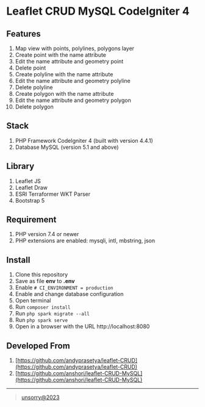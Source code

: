 # Leaflet CRUD MySQL CodeIgniter 4

## Features
1. Map view with points, polylines, polygons layer
2. Create point with the name attribute
3. Edit the name attribute and geometry point 
4. Delete point
5. Create polyline with the name attribute
6. Edit the name attribute and geometry polyline 
7. Delete polyline
8. Create polygon with the name attribute
9. Edit the name attribute and geometry polygon 
10. Delete polygon

## Stack
1. PHP Framework CodeIgniter 4 (built with version 4.4.1)
2. Database MySQL (version 5.1 and above)

## Library
1. Leaflet JS
2. Leaflet Draw
3. ESRI Terraformer WKT Parser
4. Bootstrap 5

## Requirement
1. PHP version 7.4 or newer
2. PHP extensions are enabled: mysqli, intl, mbstring, json

## Install
1. Clone this repository
2. Save as file **env** to **.env**
3. Enable ```# CI_ENVIRONMENT = production```
4. Enable and change database configuration
5. Open terminal
6. Run ```composer install```
7. Run ```php spark migrate --all```
8. Run ```php spark serve```
9. Open in a browser with the URL http://localhost:8080

## Developed From
1. [https://github.com/andyprasetya/leaflet-CRUD](https://github.com/andyprasetya/leaflet-CRUD)
2. [https://github.com/anshori/leaflet-CRUD-MySQL](https://github.com/anshori/leaflet-CRUD-MySQL)

---    
> [unsorry@2023](https://unsorry.net)